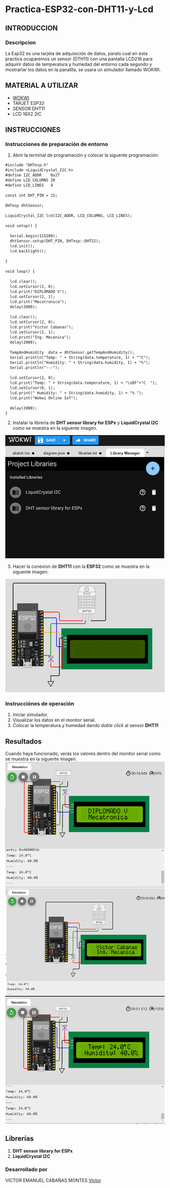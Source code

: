 # Practica-ESP32-con-DHT11-y-Lcd
## INTRODUCCION 
### Descripcion 
La Esp32 es una tarjeta de adquisición de datos, paralo cual en esta practica ocuparemos un sensor (DTH11) con una pantalla LCD216 para adquirir datos de temperatura y humedad del entorno cada segundo y mostrarlar los datos en la panatlla, se usara un simulador llamado WOKWI.
## MATERIAL A UTILIZAR
- [WOKWI](https://wokwi.com/projects/new/esp32)
- TARJET ESP32
- SENSOR DHT11
- LCD 16X2 2IC
  
## INSTRUCCIONES
### Instrucciones de preparación de entorno 

1. Abrir la terminal de programación y colocar la siguente programación:
```
#include "DHTesp.h"
#include <LiquidCrystal_I2C.h>
#define I2C_ADDR    0x27
#define LCD_COLUMNS 20
#define LCD_LINES   4

const int DHT_PIN = 15;

DHTesp dhtSensor;

LiquidCrystal_I2C lcd(I2C_ADDR, LCD_COLUMNS, LCD_LINES);

void setup() {

  Serial.begin(115200);
  dhtSensor.setup(DHT_PIN, DHTesp::DHT22);
  lcd.init();
  lcd.backlight();

}

void loop() {

  lcd.clear();
  lcd.setCursor(2, 0);
  lcd.print("DIPLOMADO V");
  lcd.setCursor(2, 1);
  lcd.print("Mecatronica");
  delay(2000);

  lcd.clear();
  lcd.setCursor(2, 0);
  lcd.print("Victor Cabanas");
  lcd.setCursor(2, 1);
  lcd.print("Ing. Mecanica");
  delay(2000);

  TempAndHumidity  data = dhtSensor.getTempAndHumidity();
  Serial.println("Temp: " + String(data.temperature, 1) + "°C");
  Serial.println("Humidity: " + String(data.humidity, 1) + "%");
  Serial.println("---");
  
  lcd.setCursor(2, 0);
  lcd.print("Temp: " + String(data.temperature, 1) + "\xDF"+"C  ");
  lcd.setCursor(0, 1);
  lcd.print(" Humidity: " + String(data.humidity, 1) + "% ");
  lcd.print("Wokwi Online IoT");

  delay(2000);
}
```

2. Instalar la libreria de **DHT sensor library for ESPx** y **LiquidCrystal I2C** como se muestra en la siguente imagen.

![](https://github.com/Victor-Cabanas-99/Pr-ctica-ESP32-con-DHT11-y-Lcd/blob/main/SENSOR%20DHT22%20Y%20LCD%20LIBRERIA.PNG?raw=true)

3. Hacer la conexion de **DHT11** con la **ESP32** como se muestra en la siguente imagen.

![](https://github.com/Victor-Cabanas-99/Pr-ctica-ESP32-con-DHT11-y-Lcd/blob/main/SENSOR%20DHT22%20Y%20LCD%20CONEXCION.PNG?raw=true)

### Instrucciónes de operación

1. Iniciar simulador.
2. Visualizar los datos en el monitor serial.
3. Colocar la temperatura y humedad dando *doble click* al sensor **DHT11**

## Resultados

Cuando haya funcionado, verás los valores dentro del monitor serial como se muestra en la siguente imagen.
![](https://github.com/Victor-Cabanas-99/Pr-ctica-ESP32-con-DHT11-y-Lcd/blob/main/DHT%20Y%20LCD%20RESULTADO%201.PNG?raw=true)
![](https://github.com/Victor-Cabanas-99/Pr-ctica-ESP32-con-DHT11-y-Lcd/blob/main/SENSOR%20DHT22%20Y%20LCD%20RESULTADO.PNG?raw=true)
![](https://github.com/Victor-Cabanas-99/Pr-ctica-ESP32-con-DHT11-y-Lcd/blob/main/DHT%20Y%20LCD%20RESULTADO%203.PNG?raw=true)
## Librerías

1. **DHT sensor library for ESPx**
2. **LiquidCrystal I2C**

### Desarrollado por 
VICTOR EMANUEL CABAÑAS MONTES
[Victor](https://github.com/Victor-Cabanas-99)

